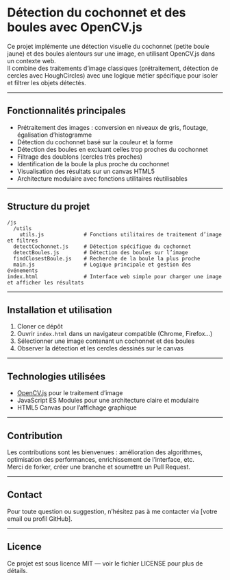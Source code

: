 # Détection du cochonnet et des boules avec OpenCV.js

Ce projet implémente une détection visuelle du cochonnet (petite boule jaune) et des boules alentours sur une image, en utilisant OpenCV.js dans un contexte web.  
Il combine des traitements d’image classiques (prétraitement, détection de cercles avec HoughCircles) avec une logique métier spécifique pour isoler et filtrer les objets détectés.

---

## Fonctionnalités principales

- Prétraitement des images : conversion en niveaux de gris, floutage, égalisation d’histogramme  
- Détection du cochonnet basé sur la couleur et la forme  
- Détection des boules en excluant celles trop proches du cochonnet  
- Filtrage des doublons (cercles très proches)  
- Identification de la boule la plus proche du cochonnet  
- Visualisation des résultats sur un canvas HTML5  
- Architecture modulaire avec fonctions utilitaires réutilisables  

---

## Structure du projet

```
/js
  /utils
    utils.js             # Fonctions utilitaires de traitement d’image et filtres
  detectCochonnet.js     # Détection spécifique du cochonnet
  detectBoules.js        # Détection des boules sur l’image
  findClosestBoule.js    # Recherche de la boule la plus proche
  main.js                # Logique principale et gestion des événements
index.html               # Interface web simple pour charger une image et afficher les résultats
```

---

## Installation et utilisation

1. Cloner ce dépôt  
2. Ouvrir `index.html` dans un navigateur compatible (Chrome, Firefox…)  
3. Sélectionner une image contenant un cochonnet et des boules  
4. Observer la détection et les cercles dessinés sur le canvas  

---

## Technologies utilisées

- [OpenCV.js](https://docs.opencv.org/4.x/d5/d10/tutorial_js_root.html) pour le traitement d’image  
- JavaScript ES Modules pour une architecture claire et modulaire  
- HTML5 Canvas pour l’affichage graphique  

---

## Contribution

Les contributions sont les bienvenues : amélioration des algorithmes, optimisation des performances, enrichissement de l’interface, etc.  
Merci de forker, créer une branche et soumettre un Pull Request.

---

## Contact

Pour toute question ou suggestion, n’hésitez pas à me contacter via [votre email ou profil GitHub].

---

## Licence

Ce projet est sous licence MIT — voir le fichier LICENSE pour plus de détails.
